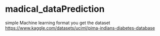 # madical_dataPrediction
simple Machine learning format 
you get the dataset https://www.kaggle.com/datasets/uciml/pima-indians-diabetes-database

